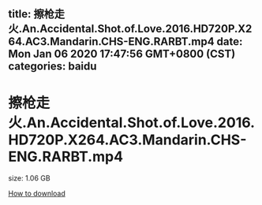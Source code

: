 
title: 擦枪走火.An.Accidental.Shot.of.Love.2016.HD720P.X264.AC3.Mandarin.CHS-ENG.RARBT.mp4
date: Mon Jan 06 2020 17:47:56 GMT+0800 (CST)    
categories: baidu
---

# 擦枪走火.An.Accidental.Shot.of.Love.2016.HD720P.X264.AC3.Mandarin.CHS-ENG.RARBT.mp4
size: 1.06 GB
 
 

[How to download](https://bpcam.bemobtrk.com/go/2ceec3aa-1ca2-46d6-b9ff-aaa5c184517c?jno=875)